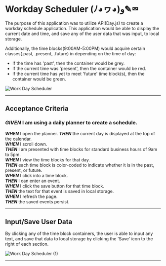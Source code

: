 # Workday Scheduler (ﾉ◕ヮ◕)و✎⮹ 
The purpose of this application was to utilize API(Day.js) to create a workday schedule application. This application would be able to display the current date and time, and save any of the user data that was input, to local storage. 

Additionally, the time blocks(9:00AM-5:00PM) would acquire certain classes(.past, .present, .future) in depending on the time of day: 
* If the time has 'past', then the container would be grey.  
* If the current time was 'present', then the container would be red.  
* If the current time has yet to meet 'future' time block(s), then the container would be green.  

![Work Day Scheduler](https://github.com/byronontheboard/js-work-planner/assets/127366720/c3f674f8-6926-4122-ba7e-9c3973412afe)
_____
## Acceptance Criteria
### ***GIVEN*** I am using a daily planner to create a schedule.  
***WHEN*** I open the planner. 
***THEN*** the current day is displayed at the top of the calendar.  
***WHEN*** I scroll down.  
***THEN*** I am presented with time blocks for standard business hours of 9am to 5pm.  
***WHEN*** I view the time blocks for that day.  
***THEN*** each time block is color-coded to indicate whether it is in the past, present, or future.  
***WHEN*** I click into a time block.  
***THEN*** I can enter an event.  
***WHEN*** I click the save button for that time block.  
***THEN*** the text for that event is saved in local storage.  
***WHEN*** I refresh the page.  
***THEN*** the saved events persist.  
_____
## Input/Save User Data
By clicking any of the time block containers, the user is able to input any text, and save that data to local storage by clicking the 'Save' icon to the right of each section.

![Work Day Scheduler (1)](https://github.com/byronontheboard/js-work-planner/assets/127366720/792f4a4c-2afb-40ac-8c01-37cec95a721f)
_____
